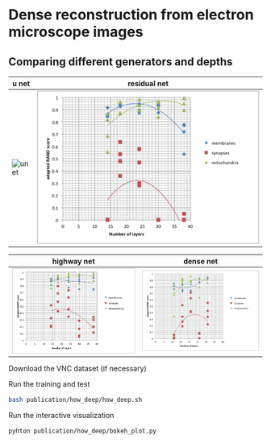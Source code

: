 # Dense reconstruction from electron microscope images
## Comparing different generators and depths

|u net|residual net|
|---|---|
|![unet](adapted_RAND_du_net.jpg)|![unet](adapted_RAND_res_net.jpg)|

|highway net|dense net|
|---|---|
|![highwaynet](adapted_RAND_highway_net.jpg)|![densenet](adapted_RAND_dense_net.jpg)|


Download the VNC dataset (if necessary)

Run the training and test

```bash
bash publication/how_deep/how_deep.sh
```

Run the interactive visualization

```bash
pyhton publication/how_deep/bokeh_plot.py
```

